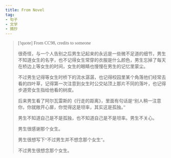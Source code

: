 ```yaml
---
title: From Novel
tag:
- 句子
- 文学
- 摘抄
---
```


  <style>
    p {
        font-family: Source Sans Pro, SimSun;
        font-variant-east-asian: traditional;
    }

    a {
        font-family: Source Sans Pro, SimSun;
        font-variant-east-asian: traditional;
    }
  </style>


> [!quote] 
> From CC98, credits to someone
> 
> 很奇怪，与一个人告别之后男生记起来的永远是一些微不足道的细节，男生不知道女生的名字，也不记得女生常穿的衣服是什么颜色，男生忘掉了每天在桥边上等女生的时间，女生的眼睛也慢慢在男生的记忆里蒙尘。 
> 
> 不过男生记得等女生时桥下的流水潺潺，也记得校园里某个角落他们经常去看的四叶草，记得第一次注意到女生时公交站顶上那片不同的落叶，也记得步道旁女生指给他看的树皮。 
> 
> 后来男生看了阿尔瓦雷斯的《行走的距离》，里面有句话是“别人稍一注意你，你就敞开心扉，你觉得这是坦率，其实这是孤独。”
> 
>  男生不知道自己是不是孤独，也不知道自己是不是坦率。男生不关心。 
>  
>  男生很感谢那个女生。 
>  
>  男生很想写下“不过男生并不想念那个女生”。 
>  
>  不过男生很想念那个女生。
